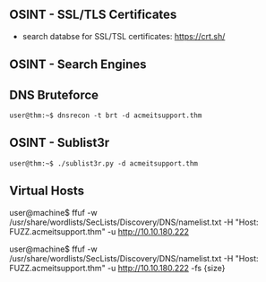 
## OSINT - SSL/TLS Certificates
- search databse for SSL/TSL certificates: https://crt.sh/ 


## OSINT - Search Engines

## DNS Bruteforce

`user@thm:~$ dnsrecon -t brt -d acmeitsupport.thm`

## OSINT - Sublist3r

`user@thm:~$ ./sublist3r.py -d acmeitsupport.thm`

## Virtual Hosts

           
user@machine$ ffuf -w /usr/share/wordlists/SecLists/Discovery/DNS/namelist.txt -H "Host: FUZZ.acmeitsupport.thm" -u http://10.10.180.222

        
                   
user@machine$ ffuf -w /usr/share/wordlists/SecLists/Discovery/DNS/namelist.txt -H "Host: FUZZ.acmeitsupport.thm" -u http://10.10.180.222 -fs {size}